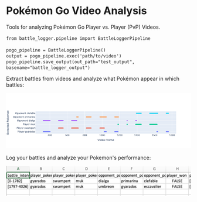 # Pokémon Go Video Analysis

Tools for analyzing Pokémon Go Player vs. Player (PvP) Videos.

```commandline
from battle_logger.pipeline import BattleLoggerPipeline

pogo_pipeline = BattleLoggerPipeline()
output = pogo_pipeline.exec('path/to/video')
pogo_pipeline.save_output(out_path="test_output", basename="battle_logger_output")
```

Extract battles from videos and analyze what Pokémon appear in which battles:

![](https://github.com/prateekt/pokemon-go-video-analysis/blob/cc0298a845b43067ebc5629f1f8090e9b11b4b91/readme_figs/battle_1.png?raw=true)


Log your battles and analyze your Pokemon's performance:

![](https://github.com/prateekt/pokemon-go-video-analysis/blob/cc0298a845b43067ebc5629f1f8090e9b11b4b91/readme_figs/Screenshot%202023-04-02%20at%2010.05.32%20PM.png?raw=true)




    

